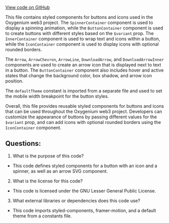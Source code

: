 [View code on GitHub](https://github.com/oxygenium-network/oxygenium-web3/packages/web3-react/src/components/Common/Button/styles.ts)

This file contains styled components for buttons and icons used in the Oxygenium web3 project. The `SpinnerContainer` component is used to display a spinning animation, while the `ButtonContainer` component is used to create buttons with different styles based on the `$variant` prop. The `InnerContainer` component is used to wrap text and icons within a button, while the `IconContainer` component is used to display icons with optional rounded borders.

The `Arrow`, `ArrowChevron`, `ArrowLine`, `DownloadArrow`, and `DownloadArrowInner` components are used to create an arrow icon that is displayed next to text in a button. The `ButtonContainer` component also includes hover and active states that change the background color, box shadow, and arrow icon position.

The `defaultTheme` constant is imported from a separate file and used to set the mobile width breakpoint for the button styles.

Overall, this file provides reusable styled components for buttons and icons that can be used throughout the Oxygenium web3 project. Developers can customize the appearance of buttons by passing different values for the `$variant` prop, and can add icons with optional rounded borders using the `IconContainer` component.
## Questions: 
 1. What is the purpose of this code?
- This code defines styled components for a button with an icon and a spinner, as well as an arrow SVG component.

2. What is the license for this code?
- This code is licensed under the GNU Lesser General Public License.

3. What external libraries or dependencies does this code use?
- This code imports styled-components, framer-motion, and a default theme from a constants file.